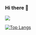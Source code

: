 ### Hi there 👋
![](https://badge42.herokuapp.com/api/stats/rsudo?cursus=42cursus)

[![Top Langs](https://github-readme-stats.vercel.app/api/top-langs/?username=r-i0&theme=vue-dark&show_icons=true&layout=compact)](https://github.com/mo-ri-regen/github-readme-stats)
<!--
**r-i0/r-i0** is a ✨ _special_ ✨ repository because its `README.md` (this file) appears on your GitHub profile.

Here are some ideas to get you started:

- 🔭 I’m currently working on ...
- 🌱 I’m currently learning ...
- 👯 I’m looking to collaborate on ...
- 🤔 I’m looking for help with ...
- 💬 Ask me about ...
- 📫 How to reach me: ...
- 😄 Pronouns: ...
- ⚡ Fun fact: ...
-->
